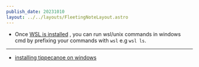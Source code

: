 ```yaml
---
publish_date: 20231010    
layout: ../../layouts/FleetingNoteLayout.astro
---
```

 - Once [WSL is installed](https://learn.microsoft.com/en-us/windows/wsl/install#install-wsl-command) , you can run wsl/unix commands in windows cmd by  prefixing your commands with `wsl` e.g `wsl ls`.

---
- [installing tippecanoe on windows](https://gist.github.com/ryanbaumann/e5c7d76f6eeb8598e66c5785b677726e)
